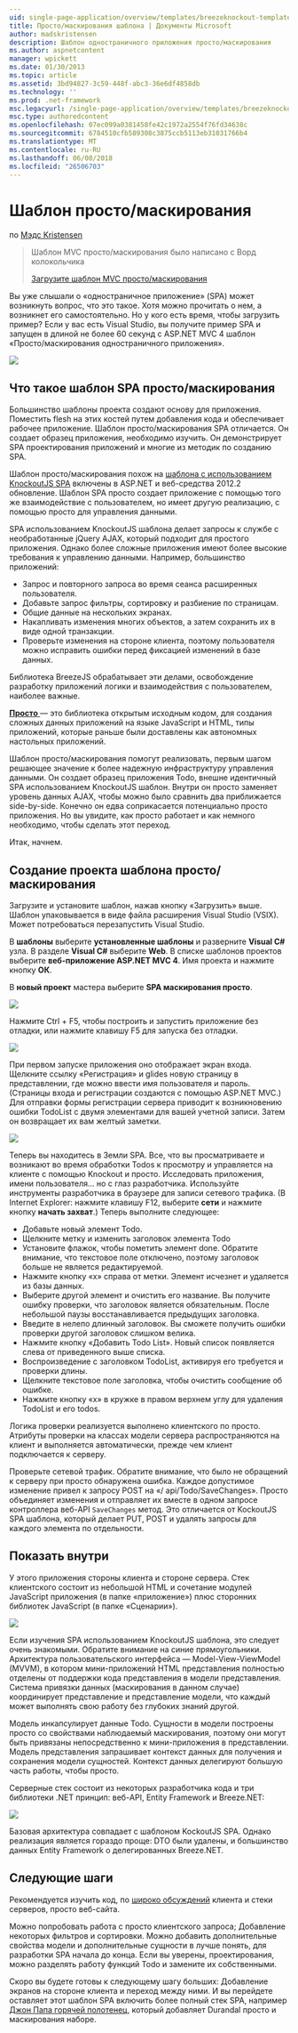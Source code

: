```yaml
---
uid: single-page-application/overview/templates/breezeknockout-template
title: Просто/маскирования шаблона | Документы Microsoft
author: madskristensen
description: Шаблон одностраничного приложения просто/маскирования
ms.author: aspnetcontent
manager: wpickett
ms.date: 01/30/2013
ms.topic: article
ms.assetid: 3bd94827-3c59-448f-abc3-36e6df4858db
ms.technology: ''
ms.prod: .net-framework
msc.legacyurl: /single-page-application/overview/templates/breezeknockout-template
msc.type: authoredcontent
ms.openlocfilehash: 07ec099a0381458fe42c1972a2554f76fd34638c
ms.sourcegitcommit: 6784510cfb589308c3875ccb5113eb31031766b4
ms.translationtype: MT
ms.contentlocale: ru-RU
ms.lasthandoff: 06/08/2018
ms.locfileid: "26506703"
---
```

<a name="breezeknockout-template"></a>Шаблон просто/маскирования
====================
по [Мэдс Kristensen](https://github.com/madskristensen)

> Шаблон MVC просто/маскирования было написано с Ворд колокольчика
> 
> [Загрузите шаблон MVC просто/маскирования](https://go.microsoft.com/fwlink/?LinkId=282649)


Вы уже слышали о «одностраничное приложение» (SPA) может возникнуть вопрос, что это такое. Хотя можно прочитать о нем, а возникнет его самостоятельно. Но у кого есть время, чтобы загрузить пример? Если у вас есть Visual Studio, вы получите пример SPA и запущен в длиной не более 60 секунд с ASP.NET MVC 4 шаблон «Просто/маскирования одностраничного приложения».

![](http://www.breezejs.com/sites/all/images/spa-template/ZephyrRunning.png)

## <a name="what-is-the-breezeknockout-spa-template"></a>Что такое шаблон SPA просто/маскирования

Большинство шаблоны проекта создают основу для приложения. Поместить flesh на этих костей путем добавления кода и обеспечивает рабочее приложение. Шаблон просто/маскирования SPA отличается. Он создает образец приложения, необходимо изучить. Он демонстрирует SPA проектирования приложений и многие из методик по созданию SPA.

Шаблон просто/маскирования похож на [шаблона с использованием KnockoutJS SPA](../introduction/knockoutjs-template.md) включены в ASP.NET и веб-средства 2012.2 обновление. Шаблон SPA просто создает приложение с помощью того же взаимодействие с пользователем, но имеет другую реализацию, с помощью просто для управления данными.

SPA использованием KnockoutJS шаблона делает запросы к службе с необработанные jQuery AJAX, который подходит для простого приложения. Однако более сложные приложения имеют более высокие требования к управлению данными. Например, большинство приложений:

- Запрос и повторного запроса во время сеанса расширенных пользователя.
- Добавьте запрос фильтры, сортировку и разбиение по страницам.
- Общие данные на нескольких экранах.
- Накапливать изменения многих объектов, а затем сохранить их в виде одной транзакции.
- Проверьте изменения на стороне клиента, поэтому пользователя можно исправить ошибки перед фиксацией изменений в базе данных.

Библиотека BreezeJS обрабатывает эти делами, освобождение разработку приложений логики и взаимодействия с пользователем, наиболее важные.

[**Просто** ](http://www.breezejs.com/?utm_source=ms-spa) — это библиотека открытым исходным кодом, для создания сложных данных приложений на языке JavaScript и HTML, типы приложений, которые раньше были доставлены как автономных настольных приложений.

Шаблон просто/маскирования помогут реализовать, первым шагом решающее значение к более надежную инфраструктуру управления данными. Он создает образец приложения Todo, внешне идентичный SPA использованием KnockoutJS шаблон. Внутри он просто заменяет уровень данных AJAX, чтобы можно было сравнить два приближается side-by-side. Конечно он едва соприкасается потенциально просто приложения. Но вы увидите, как просто работает и как немного необходимо, чтобы сделать этот переход.

Итак, начнем.

## <a name="create-a-breezeknockout-template-project"></a>Создание проекта шаблона просто/маскирования

Загрузите и установите шаблон, нажав кнопку «Загрузить» выше. Шаблон упаковывается в виде файла расширения Visual Studio (VSIX). Может потребоваться перезапустить Visual Studio.

В **шаблоны** выберите **установленные шаблоны** и разверните **Visual C#** узла. В разделе **Visual C#** выберите **Web**. В списке шаблонов проектов выберите **веб-приложение ASP.NET MVC 4**. Имя проекта и нажмите кнопку **ОК**.

В **новый проект** мастера выберите **SPA маскирования просто**.

![](http://www.breezejs.com/sites/all/images/spa-template/SelectBreezeKOSpaTemplate.png)

Нажмите Ctrl + F5, чтобы построить и запустить приложение без отладки, или нажмите клавишу F5 для запуска без отладки.

![](http://www.breezejs.com/sites/all/images/spa-template/ZephyrRunning.png)

При первом запуске приложения оно отображает экран входа. Щелкните ссылку «Регистрация» и glides новую страницу в представлении, где можно ввести имя пользователя и пароль. (Страницы входа и регистрации создаются с помощью ASP.NET MVC.) Для отправки формы регистрации сервера приводит к возникновению ошибки TodoList с двумя элементами для вашей учетной записи. Затем он возвращает их вам желтый заметки.

![](http://www.breezejs.com/sites/all/images/spa-template/TodoList.png)

Теперь вы находитесь в Земли SPA. Все, что вы просматриваете и возникают во время обработки Todos к просмотру и управляется на клиенте с помощью Knockout и просто. Исследовать приложения, имени пользователя... но с глаз разработчика. Используйте инструменты разработчика в браузере для записи сетевого трафика. (В Internet Explorer: нажмите клавишу F12, выберите **сети** и нажмите кнопку **начать захват**.) Теперь выполните следующее:

- Добавьте новый элемент Todo.
- Щелкните метку и изменить заголовок элемента Todo
- Установите флажок, чтобы пометить элемент done. Обратите внимание, что текстовое поле отключено, поэтому заголовок больше не является редактируемой.
- Нажмите кнопку «x» справа от метки. Элемент исчезнет и удаляется из базы данных.
- Выберите другой элемент и очистить его название. Вы получите ошибку проверки, что заголовок является обязательным. После небольшой паузы восстанавливается предыдущих заголовка.
- Введите в нелепо длинный заголовок. Вы сможете получить ошибки проверки другой заголовок слишком велика.
- Нажмите кнопку «Добавить Todo List». Новый список появляется слева от приведенного выше списка.
- Воспроизведение с заголовком TodoList, активируя его требуется и проверки длины.
- Щелкните текстовое поле заголовка, чтобы очистить сообщение об ошибке.
- Нажмите кнопку «x» в кружке в правом верхнем углу для удаления TodoList и его todos.

Логика проверки реализуется выполнено клиентского по просто. Атрибуты проверки на классах модели сервера распространяются на клиент и выполняется автоматически, прежде чем клиент подключается к серверу.

Проверьте сетевой трафик. Обратите внимание, что было не обращений к серверу при просто обнаружена ошибка. Каждое допустимое изменение привел к запросу POST на «/ api/Todo/SaveChanges». Просто объединяет изменения и отправляет их вместе в одном запросе контроллера веб-API `SaveChanges` метод. Это отличается от KockoutJS SPA шаблона, который делает PUT, POST и удалять запросы для каждого элемента по отдельности.

## <a name="peek-inside"></a>Показать внутри

У этого приложения стороны клиента и стороне сервера. Стек клиентского состоит из небольшой HTML и сочетание модулей JavaScript приложения (в папке «приложение») плюс сторонних библиотек JavaScript (в папке «Сценарии»).

![](http://www.breezejs.com/sites/all/images/spa-template/ClientArchitecture.png)

Если изучения SPA использованием KnockoutJS шаблона, это следует очень знакомыми. Обратите внимание на синие прямоугольники. Архитектура пользовательского интерфейса — Model-View-ViewModel (MVVM), в котором мини-приложений HTML представления полностью отделены от поддержки кода представления в модели представления. Система привязки данных (маскирования в данном случае) координирует представление и представление модели, что каждый может выполнять свою работу без глубоких знаний другой.

Модель инкапсулирует данные Todo. Сущности в модели построены просто со свойствами наблюдаемый маскирования, поэтому они могут быть привязаны непосредственно к мини-приложения в представлении. Модель представления запрашивает контекст данных для получения и сохранения модели сущностей. Контекст данных делегируют большую часть работы, чтобы просто.

Серверные стек состоит из некоторых разработчика кода и три библиотеки .NET принцип: веб-API, Entity Framework и Breeze.NET:

![](http://www.breezejs.com/sites/all/images/spa-template/ServerArchitecture.png)

Базовая архитектура совпадает с шаблоном KockoutJS SPA. Однако реализация является гораздо проще: DTO были удалены, и большинство данных Entity Framework о делегированных Breeze.NET.

## <a name="next-steps"></a>Следующие шаги

Рекомендуется изучить код, по [широко обсуждений](http://www.breezejs.com/spa-template?utm_source=ms-spa) клиента и стеки серверов, просто веб-сайта.

Можно попробовать работа с просто клиентского запроса; Добавление некоторых фильтров и сортировки. Можно добавить дополнительные свойства модели и дополнительные сущности в лучше понять, для разработки SPA начала до конца. Если вы уверены, проектирования, можно разделять работу функций Todo и замените их собственными.

Скоро вы будете готовы к следующему шагу больших: Добавление экранов на стороне клиента и переход между ними. И вы перейдете оставляет этот шаблон SPA включить более полный стек SPA, например [Джон Папа горячей полотенец](https://github.com/johnpapa/HotTowel#readme "горячей полотенец"), который добавляет Durandal просто и маскирования наборе.
